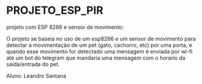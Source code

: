 # PROJETO_ESP_PIR
projeto com ESP 8266 e sensor de movimento:

O projeto se baseia no uso de um esp8266 e um sensor de movimento para detectar a movimentação de um pet (gato, cachorro, etc) por uma porta, e quando esse movimento for detectado uma mensagem é enviada por wi-fi até um bot do telegram que mandaria uma mensagem com o horario da saída/entrada do pet.

Aluno: Leandro Santana
